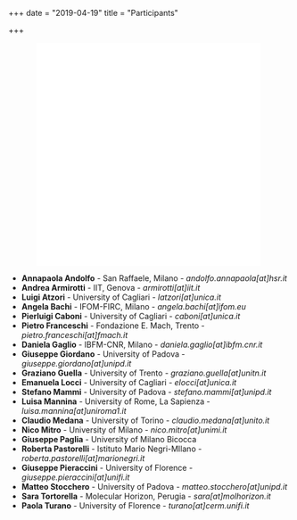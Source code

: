 +++
date = "2019-04-19"
title = "Participants"

+++


<center>
<iframe width="80%" height="400" name="iframe" frameborder="0" src="../map.html"></iframe>
</center>


* **Annapaola Andolfo** - San Raffaele, Milano - _andolfo.annapaola[at]hsr.it_
* **Andrea Armirotti**  - IIT, Genova - _armirotti[at]iit.it_
* **Luigi Atzori** - University of Cagliari - _latzori[at]unica.it_
* **Angela Bachi** - IFOM-FIRC, Milano - _angela.bachi[at]ifom.eu_
* **Pierluigi Caboni** - University of Cagliari  - _caboni[at]unica.it_
* **Pietro Franceschi** - Fondazione E. Mach, Trento - _pietro.franceschi[at]fmach.it_
* **Daniela Gaglio** - IBFM-CNR, Milano - _daniela.gaglio[at]ibfm.cnr.it_
* **Giuseppe Giordano** -  University of Padova - _giuseppe.giordano[at]unipd.it_
* **Graziano Guella** - University of Trento - _graziano.guella[at]unitn.it_
* **Emanuela Locci** - University of Cagliari - _elocci[at]unica.it_
* **Stefano Mammi** - University of Padova - _stefano.mammi[at]unipd.it_
* **Luisa Mannina** - University of Rome, La Sapienza - _luisa.mannina[at]uniroma1.it_
* **Claudio Medana** - University of Torino - _claudio.medana[at]unito.it_
* **Nico Mitro** - University of Milano - _nico.mitro[at]unimi.it_
* **Giuseppe Paglia** - University of Milano Bicocca
* **Roberta Pastorelli** - Istituto Mario Negri-MIlano - _roberta.pastorelli[at]marionegri.it_
* **Giuseppe Pieraccini** - University of Florence - _giuseppe.pieraccini[at]unifi.it_
* **Matteo Stocchero** - University of Padova - _matteo.stocchero[at]unipd.it_
* **Sara Tortorella** - Molecular Horizon, Perugia - _sara[at]molhorizon.it_
* **Paola Turano** - University of Florence - _turano[at]cerm.unifi.it_


